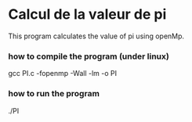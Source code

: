 # Calcul de la valeur de pi
This program calculates the value of pi using openMp.

### how to compile the program (under linux)
  gcc PI.c -fopenmp -Wall -lm -o PI  
 
### how to run the program
   ./PI
